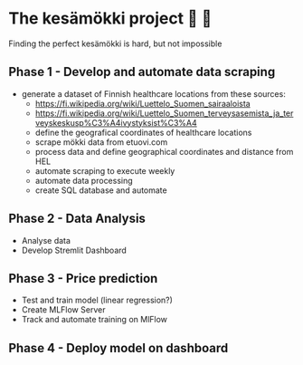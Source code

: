# The kesämökki project 🏡 :evergreen_tree:
Finding the perfect kesämökki is hard, but not impossible

## Phase 1 - Develop and automate data scraping
- generate a dataset of Finnish healthcare locations from these sources:
    - https://fi.wikipedia.org/wiki/Luettelo_Suomen_sairaaloista
    - https://fi.wikipedia.org/wiki/Luettelo_Suomen_terveysasemista_ja_terveyskeskusp%C3%A4ivystyksist%C3%A4
  - define the geografical coordinates of healthcare locations
  - scrape mökki data from etuovi.com
  - process data and define geographical coordinates and distance from HEL
  - automate scraping to execute weekly
  - automate data processing
  - create SQL database and automate

## Phase 2 - Data Analysis
 - Analyse data
 - Develop Stremlit Dashboard
 
 ## Phase 3 - Price prediction
 - Test and train model (linear regression?)
 - Create MLFlow Server
 - Track and automate training on MlFlow

## Phase 4 - Deploy model on dashboard

